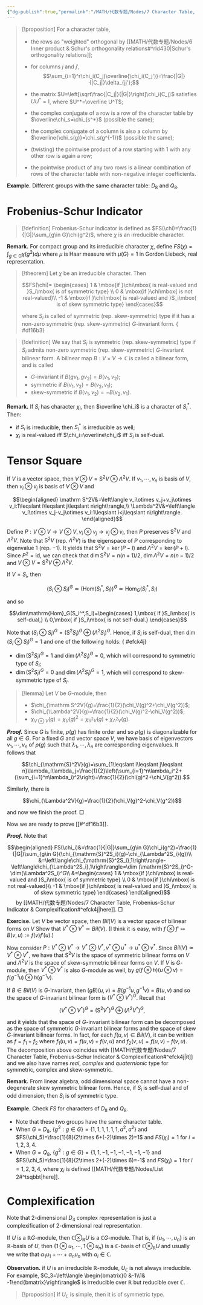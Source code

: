 ```yaml
---
{"dg-publish":true,"permalink":"/MATH/代数专题/Nodes/7 Character Table, Frobenius-Schur Indicator & Complexification/","dgPassFrontmatter":true}
---
```



> [!proposition]
> For a character table,
> - the rows as "weighted" orthogonal by [[MATH/代数专题/Nodes/6 Inner product & Schur's orthogonality relations#^rld430\|Schur's orthogonality relations]];
> - for columns $j$ and $j'$, 
> $$\sum_{i=1}^r\chi_i(C_j)\overline{\chi_i(C_j')}=\frac{|G|}{|C_j|}\delta_{jj'};$$
> 
> - the matrix $U=\left[\sqrt\frac{|C_j|}{|G|}\right]\chi_i(C_j)$ satisfies $UU^*=\mathrm{I}$, where $U^*=\overline U^T$;
> - the complex conjugate of a row is a row of the character table by $\overline\chi_s=\chi_{s^*}$ (possible the same);
> - the complex conjugate of a column is also a column by $\overline{\chi_s(g)}=\chi_s(g^{-1})$ (possible the same);
> - (twisting) the pointwise product of a row starting with $1$ with any other row is again a row;
> - the pointwise product of any two rows is a linear combination of rows of the character table with non-negative integer coefficients.

**Example.** Different groups with the same character table: $D_8$ and $Q_8$. 

# Frobenius-Schur Indicator

> [!definition]
> Frobenius-Schur indicator is defined as $FS(\chi)=\frac{1}{|G|}\sum_{g\in G}\chi(g^2)$, where $\chi$ is an irreducible character. 

**Remark.** For compact group and its irreducible character $\chi$, define $FS(\chi)=\int_{g\in G}\chi(g^2)d\mu$ where $\mu$ is Haar measure with $\mu(G)=1$ in Gordon Liebeck, real representation.

> [!theorem]
> Let $\chi$ be an irreducible character. Then 
> 
> $$FS(\chi)= \begin{cases} 1 & \mbox{if }\chi\mbox{ is real-valued and }S_i\mbox{ is of symmetric type} \\ 0 & \mbox{if }\chi\mbox{ is not real-valued}\\ -1 & \mbox{if }\chi\mbox{ is real-valued and }S_i\mbox{ is of skew symmetric type} \end{cases}$$
> 
> where $S_i$ is called of symmetric (rep. skew-symmetric) type if it has a non-zero symmetric (rep. skew-symmetric) $G$-invariant form.
{ #df16b3}



> [!definition]
> We say that $S_i$ is symmetric (rep. skew-symmetric) type if $S_i$ admits non-zero symmetric (rep. skew-symmetric) $G$-invariant bilinear form. A bilinear map $B:V\times V\to \mathbb{C}$ is called a bilinear form, and is called
> - $G$-invariant if $B(gv_1,gv_2)=B(v_1,v_2)$;
> - symmetric if $B(v_1,v_2)=B(v_2,v_1)$;
> - skew-symmetric if $B(v_1,v_2)=-B(v_2,v_1)$.

**Remark.** If $S_i$ has character $\chi_i$, then $\overline \chi_i$ is a character of $S_i^*$. Then:
- if $S_i$ is irreducible, then $S_i^*$ is irreducible as well;
- $\chi_i$ is real-valued iff $\chi_i=\overline\chi_i$ iff $S_i$ is self-dual.


# Tensor Square

If $V$ is a vector space, then $V\otimes V=\mathrm S^2V\otimes\Lambda^2 V$. If $v_1,\cdots,v_n$ is basis of $V$, then $v_i\otimes v_j$ is basis of $V\otimes V$ and

$$\begin{aligned}
\mathrm S^2V&=\left\langle v_i\otimes v_j+v_j\otimes v_i:1\leqslant i\leqslant j\leqslant n\right\rangle,\\
\Lambda^2V&=\left\langle v_i\otimes v_j-v_j\otimes v_i:1\leqslant i<j\leqslant n\right\rangle. 
\end{aligned}$$

Define $P:V\otimes V\to V\otimes V,v_i\otimes v_j\to v_j\otimes v_i$, then $P$ preserves $\mathrm S^2V$ and $\Lambda^2V$. Note that $\mathrm S^2V$ (rep. $\Lambda^2V$) is the eigenspace of $P$ corresponding to eigenvalue $1$ (rep. $-1$). It yields that $\mathrm S^2V=\ker(P-I)$ and $\Lambda^2V=\ker(P+I)$. Since $P^2=\mathrm{id}$, we can check that $\dim \mathrm S^2V=n(n+1)/2$, $\dim \Lambda^2V=n(n-1)/2$ and $V\otimes V=\mathrm S^2V\oplus \Lambda^2V$. 

If $V=S_i$, then

$$(S_i\otimes S_i)^G\simeq \left(\mathrm{Hom}(S_i^*,S_i)\right)^G\simeq\mathrm{Hom}_G(S_i^*,S_i)$$

and so 

$$\dim\mathrm{Hom}_G(S_i^*,S_i)=\begin{cases}
1,\mbox{ if }S_i\mbox{ is self-dual,} \\
0,\mbox{ if }S_i\mbox{ is not self-dual.}
\end{cases}$$

Note that $(S_i\otimes S_i)^G=(\mathrm S^2 S_i)^G\oplus(\Lambda^2S_i)^G$. Hence, if $S_i$ is self-dual, then $\dim(S_i\otimes S_i)^G=1$ and one of the following holds:
{ #efck4j}

- $\dim (\mathrm S^2S_i)^G=1$ and $\dim(\Lambda^2S_i)^G=0$, which will correspond to symmetric type of $S_i$;
- $\dim (\mathrm S^2S_i)^G=0$ and $\dim(\Lambda^2S_i)^G=1$, which will correspond to skew-symmetric type of $S_i$.

> [!lemma]
> Let $V$ be $G$-module, then
> - $\chi_{\mathrm S^2V}(g)=\frac{1}{2}(\chi_V(g)^2+\chi_V(g^2))$;
> - $\chi_{\Lambda^2V}(g)=\frac{1}{2}(\chi_V(g)^2-\chi_V(g^2))$;
>- $\chi_{V\otimes V}(g)=\chi_V(g)^2=\chi_{\mathrm S^2V}(g)+\chi_{\Lambda^2V}(g)$.

**_Proof._**
Since $G$ is finite, $\rho(g)$ has finite order and so $\rho(g)$ is diagonalizable for all $g\in G$. For a fixed $G$ and vector space $V$, we have basis of eigenvectors $v_1,\cdots,v_n$ of $\rho(g)$ such that $\lambda_1,\cdots,\lambda_n$ are corresponding eigenvalues. It follows that

$$\chi_{\mathrm{S}^2V}(g)=\sum_{1\leqslant i\leqslant j\leqslant n}\lambda_i\lambda_j=\frac{1}{2}\left(\sum_{i=1}^n\lambda_i^2+(\sum_{i=1}^n\lambda_i)^2\right)=\frac{1}{2}(\chi(g)^2+\chi_V(g^2)).$$

Similarly, there is

$$\chi_{\Lambda^2V}(g)=\frac{1}{2}(\chi_V(g)^2-\chi_V(g^2))$$

and now we finish the proof.
□


Now we are ready to prove [[#^df16b3]].

**_Proof._**
Note that 

$$\begin{aligned}
FS(\chi_i)&=\frac{1}{|G|}\sum_{g\in G}\chi_i(g^2)=\frac{1}{|G|}\sum_{g\in G}(\chi_{\mathrm{S}^2S_i}(g)-\chi_{\Lambda^2S_i}(g))\\
&=\left\langle\chi_{\mathrm{S}^2S_i},1\right\rangle-\left\langle\chi_{\Lambda^2S_i},1\right\rangle=\dim (\mathrm{S}^2S_i)^G-\dim(\Lambda^2S_i)^G\\
&=\begin{cases} 1 & \mbox{if }\chi\mbox{ is real-valued and }S_i\mbox{ is of symmetric type} \\ 0 & \mbox{if }\chi\mbox{ is not real-valued}\\ -1 & \mbox{if }\chi\mbox{ is real-valued and }S_i\mbox{ is of skew symmetric type} \end{cases}
\end{aligned}$$
     
by [[MATH/代数专题/Nodes/7 Character Table, Frobenius-Schur Indicator & Complexification#^efck4j\|here]]. 
□


**Exercise.** Let $V$ be vector space, then $Bil(V)$ is a vector space of bilinear forms on $V$ Show that $V^*\otimes V^*\simeq Bil(V)$. (I think it is easy, with $f\otimes f'\mapsto B(v,u):=f(v)f'(u)$.)

Now consider $P:V^*\otimes V^*\to V^*\otimes V^*,v^*\otimes u^*\to u^*\otimes v^*$. Since $Bil(V)\simeq V^*\otimes V^*$, we have that $\mathrm{S}^2V$ is the space of symmetric bilinear forms on $V$ and $\Lambda^2V$ is the space of skew-symmetric bilinear forms on $V$. If $V$ is $G$-module, then $V^*\otimes V^*$ is also $G$-module as well, by $g(f\otimes h)(u\otimes v)=f(g^{-1}u)\otimes h(g^{-1}v)$. 

If $B\in Bil(V)$ is $G$-invariant, then $(gB)(u,v)=B(g^{-1}u,g^{-1}v)=B(u,v)$ and so the space of $G$-invariant bilinear form is $(V^*\otimes V^*)^G$. Recall that

$$(V^*\otimes V^*)^G=(\mathrm S^2V^*)^G\oplus(\Lambda^2 V^*)^G,$$

and it yields that the space of $G$-invariant bilinear form can be decomposed as the space of symmetric $G$-invariant bilinear forms and the space of skew $G$-invariant bilinear forms. In fact, for each $f(u,v)\in Bil(V)$, it can be written as $f=f_1+f_2$ where $f_1(u,v)=f(u,v)+f(v,u)$ and $f_2(v,u)=f(u,v)-f(v,u)$. The decomposition above coincides with [[MATH/代数专题/Nodes/7 Character Table, Frobenius-Schur Indicator & Complexification#^efck4j\|it]] and we also have names *real*, *complex* and *quaternionic* type for symmetric, complex and skew-symmetric.

**Remark.** From linear algebra, odd dimensional space cannot have a non-degenerate skew symmetric bilinear form. Hence, if $S_i$ is self-dual and of odd dimension, then $S_i$ is of symmetric type.

**Example.** Check $FS$ for characters of $D_8$ and $Q_8$. 
- Note that these two groups have the same character table.
- When $G=D_8$, $\{g^2:g\in G\}=\{1,1,1,1,1,1,a^2,a^2\}$ and $FS(\chi_5)=\frac{1}{8}(2\times 6+(-2)\times 2)=1$ and $FS(\chi_i)=1$ for $i=1,2,3,4$.
- When $G=Q_8$, $\{g^2:g\in G\}=\{1,1,-1,-1,-1,-1,-1,-1\}$ and $FS(\chi_5)=\frac{1}{8}(2\times 2+(-2)\times 6)=-1$ and $FS(\chi_i)=1$ for $i=1,2,3,4$, where $\chi_i$ is defined [[MATH/代数专题/Nodes/List 2#^tsqbbt\|here]].

# Complexification

Note that $2$-dimensional $D_4$ complex representation is just a complexification of $2$-dimensional real representation. 

If $U$ is a $\mathbb{R}G$-module, then $\mathbb{C}\otimes_{\mathbb{R}}U$ is a $\mathbb{C}G$-module. That is, if $\{u_1,\cdots,u_n\}$ is an $\mathbb{R}$-basis of $U$, then $\{1\otimes u_1,\cdots,1\otimes u_n\}$ is a $\mathbb{C}$-basis of $\mathbb{C}\otimes_{\mathbb{R}}U$ and usually we write that $\alpha_1 u_1+\cdots+\alpha_nu_n$ with $\alpha_i\in \mathbb{C}$. 

**Observation.** if $U$ is an irreducible $\mathbb{R}$-module, $U_{\mathbb{C}}$ is not always irreducible. For example, $C_3=\left\langle \begin{bmatrix}0 &-1\\1& -1\end{bmatrix}\right\rangle$ is irreducible over $\mathbb{R}$ but reducible over $\mathbb{C}$.


> [!proposition]
> If $U_\mathbb{C}$ is simple, then it is of symmetric type.

